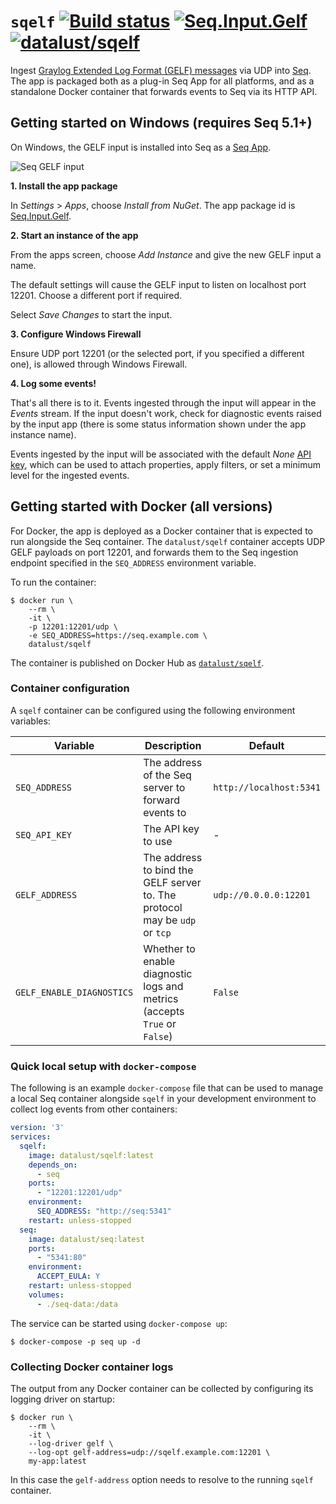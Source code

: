 # `sqelf` [![Build status](https://ci.appveyor.com/api/projects/status/t32q67tvbvsgjxck?svg=true)](https://ci.appveyor.com/project/datalust/sqelf) [![Seq.Input.Gelf](https://img.shields.io/nuget/v/Seq.Input.Gelf.svg?style=flat)](https://nuget.org/packages/Seq.Input.Gelf) [![datalust/sqelf](https://img.shields.io/badge/docker-datalust%2Fsqelf-yellowgreen.svg)](https://hub.docker.com/r/datalust/sqelf)

Ingest [Graylog Extended Log Format (GELF) messages](http://docs.graylog.org/en/2.5/pages/gelf.html) via UDP into [Seq](https://datalust.co/seq). The app is packaged both as a plug-in Seq App for all platforms, and as a standalone Docker container that forwards events to Seq via its HTTP API.

## Getting started on Windows (requires Seq 5.1+)

On Windows, the GELF input is installed into Seq as a [Seq App](https://docs.getseq.net/docs/installing-seq-apps).

![Seq GELF input](https://raw.githubusercontent.com/datalust/sqelf/master/asset/app-screenshot.png)

**1. Install the app package**

In _Settings_ > _Apps_, choose _Install from NuGet_. The app package id is [Seq.Input.Gelf](https://nuget.org/packages/Seq.Input.Gelf).

**2. Start an instance of the app**

From the apps screen, choose _Add Instance_ and give the new GELF input a name.

The default settings will cause the GELF input to listen on localhost port 12201. Choose a different port if required.

Select _Save Changes_ to start the input.

**3. Configure Windows Firewall**

Ensure UDP port 12201 (or the selected port, if you specified a different one), is allowed through Windows Firewall.

**4. Log some events!**

That's all there is to it. Events ingested through the input will appear in the _Events_ stream. If the input doesn't work, check for diagnostic events raised by the input app (there is some status information shown under the app instance name).

Events ingested by the input will be associated with the default _None_ [API key](https://docs.getseq.net/docs/api-keys), which can be used to attach properties, apply filters, or set a minimum level for the ingested events.

## Getting started with Docker (all versions)

For Docker, the app is deployed as a Docker container that is expected to run alongside the Seq container. The `datalust/sqelf` container accepts UDP GELF payloads on port 12201, and forwards them to the Seq ingestion endpoint specified in the `SEQ_ADDRESS` environment variable.

To run the container:

```shell
$ docker run \
    --rm \
    -it \
    -p 12201:12201/udp \
    -e SEQ_ADDRESS=https://seq.example.com \
    datalust/sqelf
```

The container is published on Docker Hub as [`datalust/sqelf`](https://hub.docker.com/r/datalust/sqelf).

### Container configuration

A `sqelf` container can be configured using the following environment variables:

| Variable | Description | Default |
| -------- | ----------- | ------- |
| `SEQ_ADDRESS`| The address of the Seq server to forward events to | `http://localhost:5341` |
| `SEQ_API_KEY` | The API key to use | - |
| `GELF_ADDRESS` | The address to bind the GELF server to. The protocol may be `udp` or `tcp` | `udp://0.0.0.0:12201` |
| `GELF_ENABLE_DIAGNOSTICS` | Whether to enable diagnostic logs and metrics (accepts `True` or `False`) | `False` |

### Quick local setup with `docker-compose`

The following is an example `docker-compose` file that can be used to manage a local Seq container alongside `sqelf` in your development environment to collect log events from other containers:

```yaml
version: '3'
services:
  sqelf:
    image: datalust/sqelf:latest
    depends_on:
      - seq
    ports:
      - "12201:12201/udp"
    environment:
      SEQ_ADDRESS: "http://seq:5341"
    restart: unless-stopped
  seq:
    image: datalust/seq:latest
    ports:
      - "5341:80"
    environment:
      ACCEPT_EULA: Y
    restart: unless-stopped
    volumes:
      - ./seq-data:/data
```

The service can be started using `docker-compose up`:

```shell
$ docker-compose -p seq up -d
```

### Collecting Docker container logs

The output from any Docker container can be collected by configuring its logging driver on startup:

```shell
$ docker run \
    --rm \
    -it \
    --log-driver gelf \
    --log-opt gelf-address=udp://sqelf.example.com:12201 \
    my-app:latest
```

In this case the `gelf-address` option needs to resolve to the running `sqelf` container.
